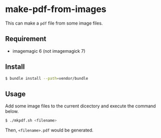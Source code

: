 # make-pdf-from-images

This can make a `pdf` file from some image files.

## Requirement

- imagemagic 6 (not imagemagick 7)

## Install

``` bash
$ bundle install --path=vendor/bundle
```

## Usage

Add some image files to the current dicectory and execute the command below.

``` bash
$ ./mkpdf.sh <filename>
```

Then, `<filename>.pdf` would be generated.
